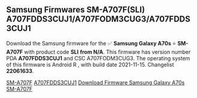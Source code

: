 <h2>Samsung Firmwares SM-A707F(SLI) A707FDDS3CUJ1/A707FODM3CUG3/A707FDDS3CUJ1</h2>
Download the Samsung firmware for the ✅ <strong>Samsung Galaxy A70s </strong> ⭐ <strong>SM-A707F</strong> with product code <strong>SLI</strong> <strong> from N/A</strong>. This firmware has version number PDA <strong>A707FDDS3CUJ1</strong> and CSC A707FODM3CUG3. The operating system of this firmware is Android R , with build date 2021-11-15. Changelist <strong>22061633</strong>.


[SM-A707F](https://samfirm.shop/samsung/model/SM-A707F)
[A707FDDS3CUJ1](https://samfirm.shop/samsung/pda/A707FDDS3CUJ1)
[Download Firmware Samsung Galaxy A70s SM-A707F](https://samfirm.shop/samsung/firmware/474296)
